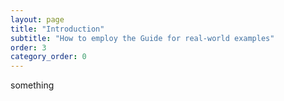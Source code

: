 ```yaml
---
layout: page
title: "Introduction"
subtitle: "How to employ the Guide for real-world examples"
order: 3
category_order: 0
---
```


something